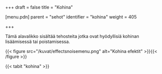 +++
draft = false
title = "Kohina"

[menu.pdn]
    parent = "sehot"
    identifier = "kohina"
    weight = 405

+++

Tämä alavalikko sisältää tehosteita jotka ovat hyödyllisiä kohinan lisäämisessä tai poistamisessa.

{{< figure src="/kuvat/effectsnoisemenu.png" alt="Kohina efektit" >}}{{< /figure >}}

{{< tabit "kohina" >}}
